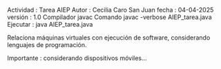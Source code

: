 Actividad   : Tarea AIEP 
Autor       :  Cecilia Caro San Juan
fecha       : 04-04-2025
versión     : 1.0
Compilador javac 
Comando javac -verbose AIEP_tarea.java
Ejecutar    : java AIEP_tarea.java 

Relaciona máquinas virtuales con ejecución de software, considerando lenguajes de
programación.

Importante  : considerando dispositivos móviles...
